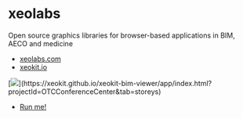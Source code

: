 # xeolabs

Open source graphics libraries for browser-based applications in BIM, AECO and medicine

* [xeolabs.com](https://xeolabs.com)
* [xeokit.io](https://xeokit.io)


[![]([http://xeokit.io/img/xeokit-viewer.png](https://xeokit.io/img/features/xeokit-viewer.png))](https://xeokit.github.io/xeokit-bim-viewer/app/index.html?projectId=OTCConferenceCenter&tab=storeys)

* [Run me!](https://xeokit.github.io/xeokit-bim-viewer/app/index.html?projectId=OTCConferenceCenter&tab=storeys)

